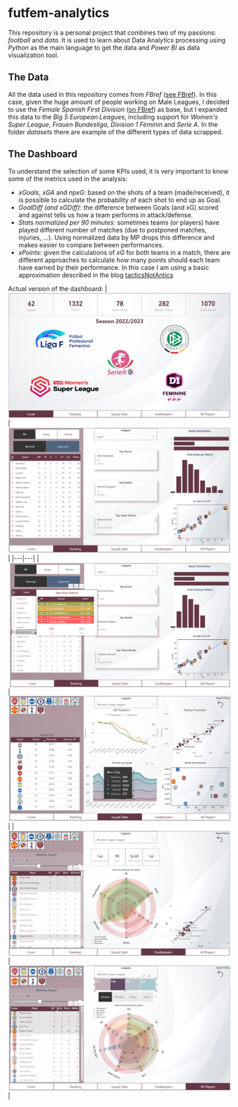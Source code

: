 # futfem-analytics

This repository is a personal project that combines two of my passions: *football* and *data*.
It is used to learn about Data Analytics processing using *Python* as the main language to get the data and *Power BI* as data visualization tool. 

## The Data
All the data used in this repository comes from *FBref* ([see FBref](https://fbref.com/en/)). In this case, given the huge amount of people working on Male Leagues, I decided to use the *Female Spanish First Division* ([on FBref](https://fbref.com/en/comps/230/Liga-F-Stats)) as base, but I expanded this data to the *Big 5 European Leagues*, including support for *Women's Super League*, *Frauen Bundesliga*, *Division 1 Fèminin* and *Serie A*. In the folder *datasets* there are example of the different types of data scrapped.

## The Dashboard

To understand the selection of some KPIs used, it is very important to know some of the metrics used in the analysis:
- *xGoals*, *xGA* and *npxG*: based on the shots of a team (made/received), it is possible to calculate the probability of each shot to end up as Goal.
- *GoalDiff (and xGDiff)*: the difference between Goals (and xG) scored and against tells us how a team performs in attack/defense.
- *Stats normalized per 90 minutes*: sometimes teams (or players) have played different number of matches (due to postponed matches, injuries, ...). Using normalized data by MP drops this difference and makes easier to compare between performances.
- *xPoints*: given the calculations of *xG* for both teams in a match, there are different approaches to calculate how many points should each team have earned by their performance. In this case I am using a basic approximation described in the blog [tacticsNotAntics](https://tacticsnotantics.org/statistical-models-and-analyses/expected-points-models-part-i/)


Actual version of the dashboard:
| ![](md_images/img1.png) | ![](md_images/img2.png) |
|---|---|
| ![](md_images/img3.png) | ![](md_images/img4.png) |
| ![](md_images/img5.png) | ![](md_images/img6.png) |